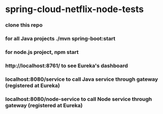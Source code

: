 # spring-cloud-netflix-node-tests
### clone this repo
### for all Java projects ./mvn spring-boot:start 
### for node.js project, npm start
### http://localhost:8761/ to see Eureka's dashboard
### localhost:8080/service to call Java service through gateway (registered at Eureka)
### localhost:8080/node-service to call Node service through gateway (registered at Eureka)
